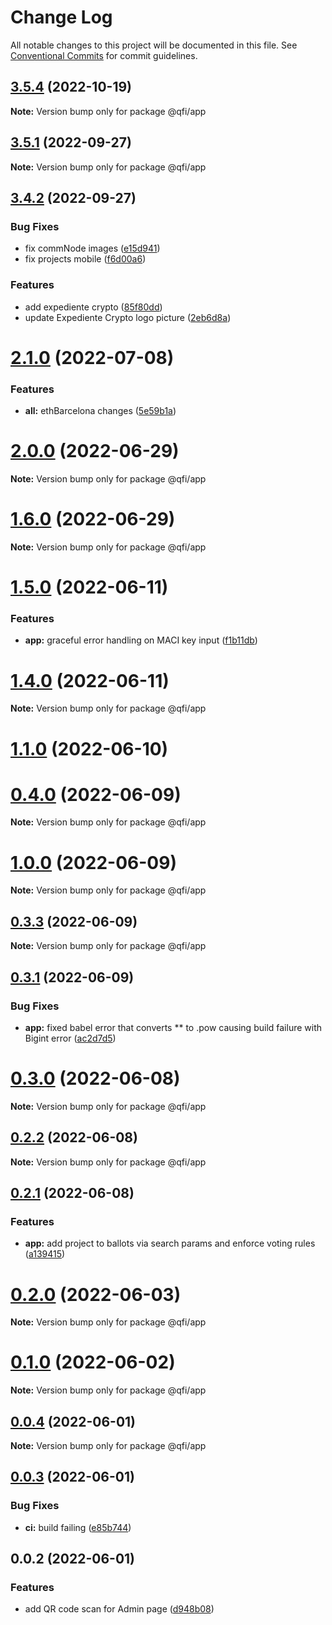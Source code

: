 # Change Log

All notable changes to this project will be documented in this file.
See [Conventional Commits](https://conventionalcommits.org) for commit guidelines.

## [3.5.4](https://github.com/quadratic-funding/qfi/compare/v3.5.3...v3.5.4) (2022-10-19)

**Note:** Version bump only for package @qfi/app





## [3.5.1](https://github.com/quadratic-funding/qfi/compare/v3.4.5...v3.5.1) (2022-09-27)

**Note:** Version bump only for package @qfi/app





## [3.4.2](https://github.com/quadratic-funding/qfi/compare/v3.1.0...v3.4.2) (2022-09-27)


### Bug Fixes

* fix commNode images ([e15d941](https://github.com/quadratic-funding/qfi/commit/e15d941295a9e0da289d7c198db725cd70d456fa))
* fix projects mobile ([f6d00a6](https://github.com/quadratic-funding/qfi/commit/f6d00a61ae7adb8d9ee0b3851d44cc5581c0d655))


### Features

* add expediente crypto ([85f80dd](https://github.com/quadratic-funding/qfi/commit/85f80dde31892411b7695047528e41c21e71654a))
* update Expediente Crypto logo picture ([2eb6d8a](https://github.com/quadratic-funding/qfi/commit/2eb6d8af6bc0aa241a8705c8ff30a9dd8ece1611))





# [2.1.0](https://github.com/quadratic-funding/qfi/compare/v2.0.1...v2.1.0) (2022-07-08)


### Features

* **all:** ethBarcelona changes ([5e59b1a](https://github.com/quadratic-funding/qfi/commit/5e59b1add68fe141269e8d42a08e605af3c916cb))





# [2.0.0](https://github.com/quadratic-funding/qfi/compare/v1.5.0...v2.0.0) (2022-06-29)

**Note:** Version bump only for package @qfi/app





# [1.6.0](https://github.com/quadratic-funding/qfi/compare/v1.5.0...v1.6.0) (2022-06-29)

**Note:** Version bump only for package @qfi/app





# [1.5.0](https://github.com/quadratic-funding/qfi/compare/v1.4.1...v1.5.0) (2022-06-11)


### Features

* **app:** graceful error handling on MACI key input ([f1b11db](https://github.com/quadratic-funding/qfi/commit/f1b11dbb1f999d1a5cf21cf23492bdace15cd26e))





# [1.4.0](https://github.com/quadratic-funding/qfi/compare/v1.3.0...v1.4.0) (2022-06-11)

**Note:** Version bump only for package @qfi/app





# [1.1.0](https://github.com/quadratic-funding/qfi/compare/v1.0.1...v1.1.0) (2022-06-10)



# [0.4.0](https://github.com/quadratic-funding/qfi/compare/v0.3.3...v0.4.0) (2022-06-09)

**Note:** Version bump only for package @qfi/app






# [1.0.0](https://github.com/quadratic-funding/qfi/compare/v0.3.3...v1.0.0) (2022-06-09)

**Note:** Version bump only for package @qfi/app





## [0.3.3](https://github.com/quadratic-funding/qfi/compare/v0.3.2...v0.3.3) (2022-06-09)

**Note:** Version bump only for package @qfi/app





## [0.3.1](https://github.com/quadratic-funding/qfi/compare/v0.2.2...v0.3.1) (2022-06-09)


### Bug Fixes

* **app:** fixed babel error that converts ** to .pow causing build failure with Bigint error ([ac2d7d5](https://github.com/quadratic-funding/qfi/commit/ac2d7d54ceb31f7c02d4d6bd110caf3c019cdf11))





# [0.3.0](https://github.com/quadratic-funding/qfi/compare/v0.2.2...v0.3.0) (2022-06-08)

**Note:** Version bump only for package @qfi/app





## [0.2.2](https://github.com/quadratic-funding/qfi/compare/v0.2.1...v0.2.2) (2022-06-08)

**Note:** Version bump only for package @qfi/app





## [0.2.1](https://github.com/quadratic-funding/qfi/compare/v0.2.0...v0.2.1) (2022-06-08)


### Features

* **app:** add project to ballots via search params and enforce voting rules ([a139415](https://github.com/quadratic-funding/qfi/commit/a13941580e11d80a4324d2c7f1df727f1f716e8d))





# [0.2.0](https://github.com/quadratic-funding/qfi/compare/v0.1.0...v0.2.0) (2022-06-03)

**Note:** Version bump only for package @qfi/app





# [0.1.0](https://github.com/quadratic-funding/qfi/compare/v0.0.4...v0.1.0) (2022-06-02)

**Note:** Version bump only for package @qfi/app





## [0.0.4](https://github.com/quadratic-funding/qfi/compare/v0.0.3...v0.0.4) (2022-06-01)

**Note:** Version bump only for package @qfi/app





## [0.0.3](https://github.com/quadratic-funding/qfi/compare/v0.0.2...v0.0.3) (2022-06-01)


### Bug Fixes

* **ci:** build failing ([e85b744](https://github.com/quadratic-funding/qfi/commit/e85b74426f45a3b75148e82cfaf85cee62da0701))





## 0.0.2 (2022-06-01)


### Features

* add QR code scan for Admin page ([d948b08](https://github.com/quadratic-funding/qfi/commit/d948b08001904412c11b02dba988fcf874bed2a1))
